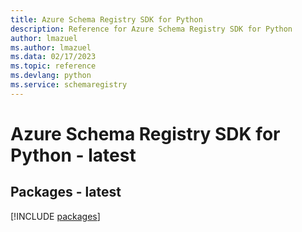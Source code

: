 ```yaml
---
title: Azure Schema Registry SDK for Python
description: Reference for Azure Schema Registry SDK for Python
author: lmazuel
ms.author: lmazuel
ms.data: 02/17/2023
ms.topic: reference
ms.devlang: python
ms.service: schemaregistry
---
```

# Azure Schema Registry SDK for Python - latest
## Packages - latest
[!INCLUDE [packages](schema-registry-index.md)]